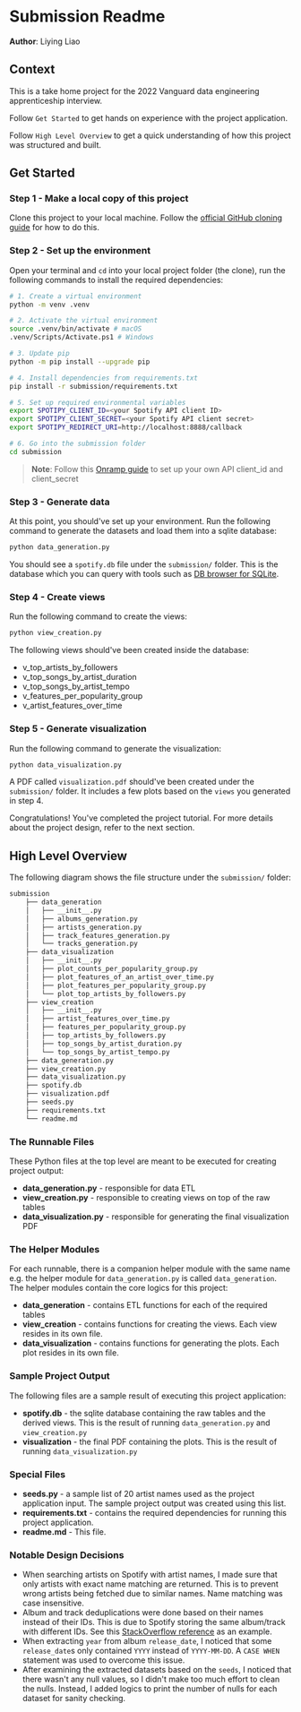 # Submission Readme

**Author**: Liying Liao

## Context
This is a take home project for the 2022 Vanguard data engineering apprenticeship interview.

Follow `Get Started` to get hands on experience with the project application. 

Follow `High Level Overview` to get a quick understanding of how this project was structured and built.

## Get Started
### Step 1 - Make a local copy of this project
Clone this project to your local machine. Follow the [official GitHub cloning guide](https://docs.github.com/en/repositories/creating-and-managing-repositories/cloning-a-repository) for how to do this.

### Step 2 - Set up the environment
Open your terminal and `cd` into your local project folder (the clone), run the following commands to install the required dependencies:
```bash
# 1. Create a virtual environment
python -m venv .venv

# 2. Activate the virtual environment
source .venv/bin/activate # macOS
.venv/Scripts/Activate.ps1 # Windows

# 3. Update pip
python -m pip install --upgrade pip

# 4. Install dependencies from requirements.txt 
pip install -r submission/requirements.txt

# 5. Set up required environmental variables
export SPOTIPY_CLIENT_ID=<your Spotify API client ID>
export SPOTIPY_CLIENT_SECRET=<your Spotify API client secret>
export SPOTIPY_REDIRECT_URI=http://localhost:8888/callback

# 6. Go into the submission folder
cd submission
```

> **Note**: Follow this [Onramp guide](https://github.com/onramp-io/vanguard_de_project#getting-spotify-authentication-credentials) to set up your own API client_id and client_secret

### Step 3 - Generate data
At this point, you should've set up your environment. Run the following command to generate the datasets and load them into a sqlite database:
```bash
python data_generation.py
```
You should see a `spotify.db` file under the `submission/` folder. This is the database which you can query with tools such as [DB browser for SQLite](https://sqlitebrowser.org/).

### Step 4 - Create views
Run the following command to create the views:
```bash
python view_creation.py
```
The following views should've been created inside the database:

* v_top_artists_by_followers
* v_top_songs_by_artist_duration
* v_top_songs_by_artist_tempo
* v_features_per_popularity_group
* v_artist_features_over_time

### Step 5 - Generate visualization
Run the following command to generate the visualization:
```bash
python data_visualization.py
```
A PDF called `visualization.pdf` should've been created under the `submission/` folder. It includes a few plots based on the `views` you generated in step 4.

Congratulations! You've completed the project tutorial. For more details about the project design, refer to the next section.

## High Level Overview
The following diagram shows the file structure under the `submission/` folder:
```bash
submission
    ├── data_generation
    │   ├── __init__.py
    │   ├── albums_generation.py
    │   ├── artists_generation.py
    │   ├── track_features_generation.py
    │   └── tracks_generation.py
    ├── data_visualization
    │   ├── __init__.py
    │   ├── plot_counts_per_popularity_group.py
    │   ├── plot_features_of_an_artist_over_time.py
    │   ├── plot_features_per_popularity_group.py
    │   └── plot_top_artists_by_followers.py
    ├── view_creation
    │   ├── __init__.py
    │   ├── artist_features_over_time.py
    │   ├── features_per_popularity_group.py
    │   ├── top_artists_by_followers.py
    │   ├── top_songs_by_artist_duration.py
    │   └── top_songs_by_artist_tempo.py
    ├── data_generation.py
    ├── view_creation.py
    ├── data_visualization.py
    ├── spotify.db
    ├── visualization.pdf
    ├── seeds.py
    ├── requirements.txt
    └── readme.md
```

### The Runnable Files
These Python files at the top level are meant to be executed for creating project output:

* **data_generation.py** - responsible for data ETL
* **view_creation.py** - responsible to creating views on top of the raw tables
* **data_visualization.py** - responsible for generating the final visualization PDF

### The Helper Modules
For each runnable, there is a companion helper module with the same name e.g. the helper module for `data_generation.py` is called `data_generation`. The helper modules contain the core logics for this project:

* **data_generation** - contains ETL functions for each of the required tables
* **view_creation** - contains functions for creating the views. Each view resides in its own file.
* **data_visualization** - contains functions for generating the plots. Each plot resides in its own file.

### Sample Project Output
The following files are a sample result of executing this project application:

* **spotify.db** - the sqlite database containing the raw tables and the derived views. This is the result of running `data_generation.py` and `view_creation.py`
* **visualization** - the final PDF containing the plots. This is the result of running `data_visualization.py`

### Special Files

* **seeds.py** - a sample list of 20 artist names used as the project application input. The sample project output was created using this list.
* **requirements.txt** - contains the required dependencies for running this project application.
* **readme.md** - This file.

### Notable Design Decisions

* When searching artists on Spotify with artist names, I made sure that only artists with exact name matching are returned. This is to prevent wrong artists being fetched due to similar names. Name matching was case insensitive.
* Album and track deduplications were done based on their names instead of their IDs. This is due to Spotify storing the same album/track with different IDs. See this [StackOverflow reference](https://stackoverflow.com/questions/31741415/different-spotify-ids-for-the-same-track) as an example.
* When extracting `year` from album `release_date`, I noticed that some `release_date`s only contained `YYYY` instead of `YYYY-MM-DD`. A `CASE WHEN` statement was used to overcome this issue.
* After examining the extracted datasets based on the `seeds`, I noticed that there wasn't any null values, so I didn't make too much effort to clean the nulls. Instead, I added logics to print the number of nulls for each dataset for sanity checking.